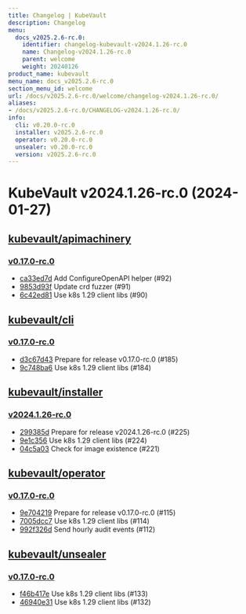 ```yaml
---
title: Changelog | KubeVault
description: Changelog
menu:
  docs_v2025.2.6-rc.0:
    identifier: changelog-kubevault-v2024.1.26-rc.0
    name: Changelog-v2024.1.26-rc.0
    parent: welcome
    weight: 20240126
product_name: kubevault
menu_name: docs_v2025.2.6-rc.0
section_menu_id: welcome
url: /docs/v2025.2.6-rc.0/welcome/changelog-v2024.1.26-rc.0/
aliases:
- /docs/v2025.2.6-rc.0/CHANGELOG-v2024.1.26-rc.0/
info:
  cli: v0.20.0-rc.0
  installer: v2025.2.6-rc.0
  operator: v0.20.0-rc.0
  unsealer: v0.20.0-rc.0
  version: v2025.2.6-rc.0
---
```


# KubeVault v2024.1.26-rc.0 (2024-01-27)


## [kubevault/apimachinery](https://github.com/kubevault/apimachinery)

### [v0.17.0-rc.0](https://github.com/kubevault/apimachinery/releases/tag/v0.17.0-rc.0)

- [ca33ed7d](https://github.com/kubevault/apimachinery/commit/ca33ed7d) Add ConfigureOpenAPI helper (#92)
- [9853d93f](https://github.com/kubevault/apimachinery/commit/9853d93f) Update crd fuzzer (#91)
- [6c42ed81](https://github.com/kubevault/apimachinery/commit/6c42ed81) Use k8s 1.29 client libs (#90)



## [kubevault/cli](https://github.com/kubevault/cli)

### [v0.17.0-rc.0](https://github.com/kubevault/cli/releases/tag/v0.17.0-rc.0)

- [d3c67d43](https://github.com/kubevault/cli/commit/d3c67d43) Prepare for release v0.17.0-rc.0 (#185)
- [9c748ba6](https://github.com/kubevault/cli/commit/9c748ba6) Use k8s 1.29 client libs (#184)



## [kubevault/installer](https://github.com/kubevault/installer)

### [v2024.1.26-rc.0](https://github.com/kubevault/installer/releases/tag/v2024.1.26-rc.0)

- [299385d](https://github.com/kubevault/installer/commit/299385d) Prepare for release v2024.1.26-rc.0 (#225)
- [9e1c356](https://github.com/kubevault/installer/commit/9e1c356) Use k8s 1.29 client libs (#224)
- [04c5a03](https://github.com/kubevault/installer/commit/04c5a03) Check for image existence (#221)



## [kubevault/operator](https://github.com/kubevault/operator)

### [v0.17.0-rc.0](https://github.com/kubevault/operator/releases/tag/v0.17.0-rc.0)

- [9e704219](https://github.com/kubevault/operator/commit/9e704219) Prepare for release v0.17.0-rc.0 (#115)
- [7005dcc7](https://github.com/kubevault/operator/commit/7005dcc7) Use k8s 1.29 client libs (#114)
- [992f326d](https://github.com/kubevault/operator/commit/992f326d) Send hourly audit events (#112)



## [kubevault/unsealer](https://github.com/kubevault/unsealer)

### [v0.17.0-rc.0](https://github.com/kubevault/unsealer/releases/tag/v0.17.0-rc.0)

- [f46b417e](https://github.com/kubevault/unsealer/commit/f46b417e) Use k8s 1.29 client libs (#133)
- [46940e31](https://github.com/kubevault/unsealer/commit/46940e31) Use k8s 1.29 client libs (#132)




